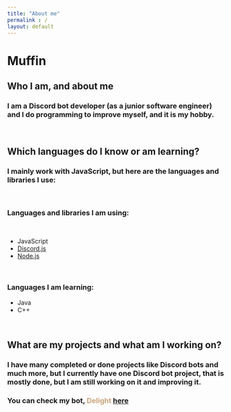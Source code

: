 ```yaml
---
title: "About me"
permalink : /
layout: default
---
```


# Muffin


## Who I am, and about me





### I am a Discord bot developer (as a junior software engineer) and I do programming to improve myself, and it is my hobby.


<br>

## Which languages do I know or am learning?
### I mainly work with JavaScript, but here are the languages and libraries I use:

<br>

### Languages and libraries I am using:

<br>

- JavaScript
- [Discord.js](https://discord.js.org)
- [Node.js](https://nodejs.org/)

<br>

### Languages I am learning:

- Java
- C++



<br>

## What are my projects and what am I working on?
### I have many completed or done projects like Discord bots and much more, but I currently have one Discord bot project, that is mostly done, but I am still working on it and improving it.

### You can check my bot, <span style="color:#c8a47c">**Delight**</span> [here](https://sites.google.com/view/delightbot/)
